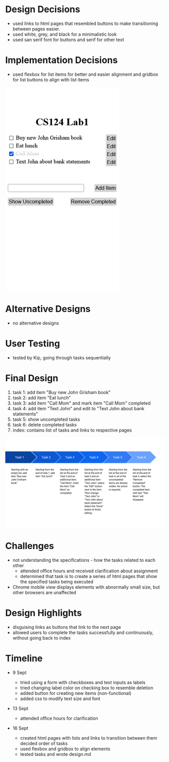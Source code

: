 # Design Decisions
+ used links to html pages that resembled buttons to make transitioning
between pages easier.
+ used white, grey, and black for a minimalistic look
+ used san serif font for buttons and serif for other text

# Implementation Decisions
+ used flexbox for list items for better and easier
alignment and gridbox for list buttons to align with list items

![Screenshot of Lab 1](images/design-decisions.png)

# Alternative Designs
+ no alternative designs

# User Testing
+ tested by Kip, going through tasks sequentially

# Final Design
1. task 1: add item "Buy new John Grisham book"
2. task 2: add item "Eat lunch"
3. task 3: add item "Call Mom" and mark item "Call Mom" completed
4. task 4: add item "Text John" and edit to "Text John about bank statements"
5. task 5: show uncompleted tasks
6. task 6: delete completed tasks
7. index: contains list of tasks and links to respective pages

![Task Flow](images/task-flow.png)

# Challenges
+ not understanding the specifications - how the tasks related to each other
  + attended office hours and received clarification about assignment
  + determined that task is to create a series of html pages that show
the specified tasks being executed
+ Chrome mobile view displays elements with abnormally small size, but 
other browsers are unaffected

# Design Highlights
+ disguising links as buttons that link to the next page
+ allowed users to complete the tasks successfully and continuously,
without going back to index

# Timeline
+ 9 Sept
  + tried using a form with checkboxes and text inputs as labels
  + tried changing label color on checking box to resemble deletion
  + added button for creating new items (non-functional)
  + added css to modify text size and font

+ 13 Sept
  + attended office hours for clarification

+ 16 Sept
  + created html pages with lists and links to transition between them
decided order of tasks
  + used flexbox and gridbox to align elements
  + tested tasks and wrote design.md
